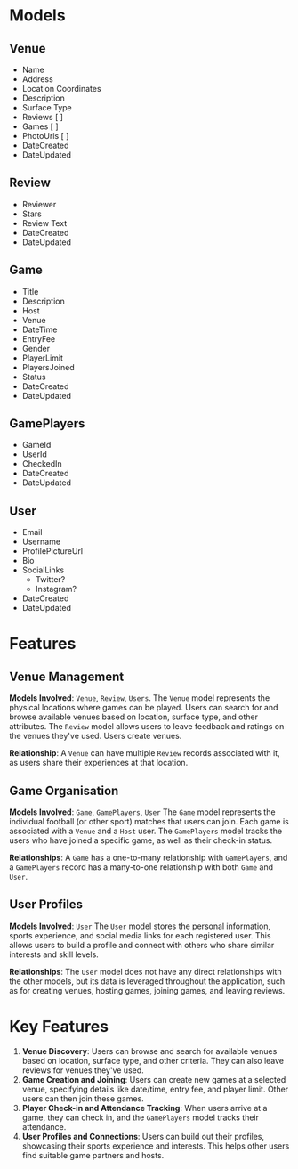 # Models
## Venue
- Name
- Address
- Location Coordinates
- Description
- Surface Type
- Reviews \[ \]
- Games \[ \]
- PhotoUrls \[ \]
- DateCreated
- DateUpdated
## Review
- Reviewer
- Stars
- Review Text
- DateCreated
- DateUpdated
## Game
- Title
- Description
- Host
- Venue
- DateTime
- EntryFee
- Gender
- PlayerLimit
- PlayersJoined
- Status
- DateCreated
- DateUpdated
## GamePlayers
- GameId
- UserId
- CheckedIn
- DateCreated
- DateUpdated
## User
- Email
- Username
- ProfilePictureUrl
- Bio
- SocialLinks
	- Twitter?
	- Instagram?
- DateCreated
- DateUpdated
# Features
## Venue Management
**Models Involved**: `Venue`, `Review`, `Users`.
The `Venue` model represents the physical locations where games can be played. Users can search for and browse available venues based on location, surface type, and other attributes. The `Review` model allows users to leave feedback and ratings on the venues they've used. Users create venues.

**Relationship**: A `Venue` can have multiple `Review` records associated with it, as users share their experiences at that location.
## Game Organisation
**Models Involved**: `Game`, `GamePlayers`, `User`
The `Game` model represents the individual football (or other sport) matches that users can join. Each game is associated with a `Venue` and a `Host` user. The `GamePlayers` model tracks the users who have joined a specific game, as well as their check-in status.

**Relationships**: A `Game` has a one-to-many relationship with `GamePlayers`, and a `GamePlayers` record has a many-to-one relationship with both `Game` and `User`.
## User Profiles
**Models Involved**: `User`
The `User` model stores the personal information, sports experience, and social media links for each registered user. This allows users to build a profile and connect with others who share similar interests and skill levels.

**Relationships**: The `User` model does not have any direct relationships with the other models, but its data is leveraged throughout the application, such as for creating venues, hosting games, joining games, and leaving reviews.
# Key Features
1. **Venue Discovery**: Users can browse and search for available venues based on location, surface type, and other criteria. They can also leave reviews for venues they've used.
2. **Game Creation and Joining**: Users can create new games at a selected venue, specifying details like date/time, entry fee, and player limit. Other users can then join these games.
3. **Player Check-in and Attendance Tracking**: When users arrive at a game, they can check in, and the `GamePlayers` model tracks their attendance.
4. **User Profiles and Connections**: Users can build out their profiles, showcasing their sports experience and interests. This helps other users find suitable game partners and hosts.